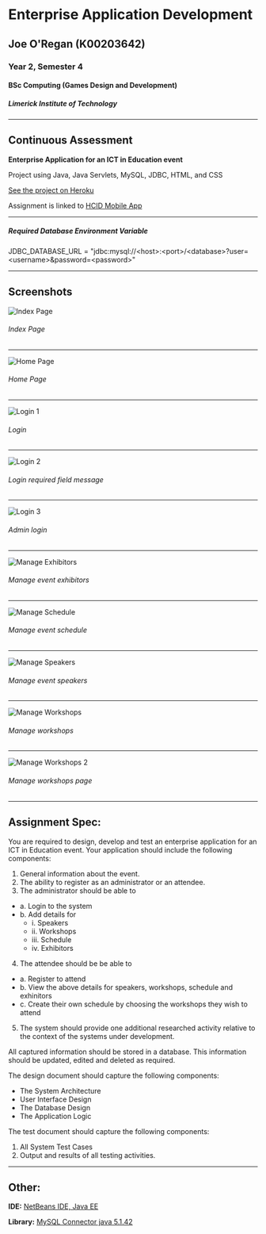# Enterprise Application Development
## Joe O'Regan (K00203642)
### Year 2, Semester 4
#### BSc Computing (Games Design and Development)
##### Limerick Institute of Technology

---

## Continuous Assessment

**Enterprise Application for an ICT in Education event**

Project using Java, Java Servlets, MySQL, JDBC, HTML, and CSS

[See the project on Heroku](https://lit-yr2-ead.herokuapp.com/)

Assignment is linked to [HCID Mobile App](https://github.com/joeaoregan/LIT-Yr2-HCID)

---

##### Required Database Environment Variable
JDBC_DATABASE_URL = "jdbc:mysql://\<host>:\<port>/\<database>?user=\<username>&password=\<password>"

---

## Screenshots

![Index Page](https://raw.githubusercontent.com/joeaoregan/Yr2-EAD-CA-Project/master/Screenshots/01Index.png "Index Page")
###### Index Page
---
![Home Page](https://raw.githubusercontent.com/joeaoregan/Yr2-EAD-CA-Project/master/Screenshots/02HomePage.png "Home Page")
###### Home Page
---
![Login 1](https://raw.githubusercontent.com/joeaoregan/Yr2-EAD-CA-Project/master/Screenshots/03Login1Home.png "Login 1")
###### Login
---
![Login 2](https://raw.githubusercontent.com/joeaoregan/Yr2-EAD-CA-Project/master/Screenshots/04Login2FieldRequired.png "Login 2")
###### Login required field message
---
![Login 3](https://raw.githubusercontent.com/joeaoregan/Yr2-EAD-CA-Project/master/Screenshots/05Login3Successful.png "Login 3")
###### Admin login
---
![Manage Exhibitors](https://raw.githubusercontent.com/joeaoregan/Yr2-EAD-CA-Project/master/Screenshots/ManageExhibitors4.png "Manage Exhibitors")
###### Manage event exhibitors
---
![Manage Schedule](https://raw.githubusercontent.com/joeaoregan/Yr2-EAD-CA-Project/master/Screenshots/ManageSchedule2.png "Manage Schedule")
###### Manage event schedule
---
![Manage Speakers](https://raw.githubusercontent.com/joeaoregan/Yr2-EAD-CA-Project/master/Screenshots/ManageSpeakers2.png "Manage Speakers")
###### Manage event speakers
---
![Manage Workshops](https://raw.githubusercontent.com/joeaoregan/Yr2-EAD-CA-Project/master/Screenshots/ManageWorkshops2.png "Manage Workshops")
###### Manage workshops
---
![Manage Workshops 2](https://raw.githubusercontent.com/joeaoregan/Yr2-EAD-CA-Project/master/Screenshots/ManageWorkshops4WorkshopsPage.png "Manage Workshops 2")
###### Manage workshops page

---

## Assignment Spec:

You are required to design, develop and test an enterprise application for an ICT in Education event. 
Your application should include the following components:

1.	General information about the event.
2.	The ability to register as an administrator or an attendee.
3.	The administrator should be able to 
  - a.	Login to the system
  - b.	Add details for
    - i.	Speakers
    - ii.	Workshops
    - iii.	Schedule
    - iv.	Exhibitors
4.	The attendee should be be able to 
  - a.	Register to attend
  - b.	View the above details for speakers, workshops, schedule and exhinitors
  - c.	Create their own schedule by choosing the workshops they wish to attend
5.	The system should provide one additional researched activity relative to the context of the systems under development.

All captured information should be stored in a database.  This information should be updated, edited and deleted as required.  

The design document should capture the following components:

* The System Architecture
* User Interface Design
* The Database Design
* The Application Logic 

The test document should capture the following components:

1.	All System Test Cases
2.	Output and results of all testing activities.

---

## Other:

**IDE:** [NetBeans IDE, Java EE](https://netbeans.org/downloads/start.html?platform=windows&lang=en&option=javaee)

**Library:** [MySQL Connector java 5.1.42](https://dev.mysql.com/downloads/file/?id=470333)
